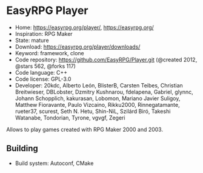 # EasyRPG Player

- Home: https://easyrpg.org/player/, https://easyrpg.org/
- Inspiration: RPG Maker
- State: mature
- Download: https://easyrpg.org/player/downloads/
- Keyword: framework, clone
- Code repository: https://github.com/EasyRPG/Player.git (@created 2012, @stars 562, @forks 117)
- Code language: C++
- Code license: GPL-3.0
- Developer: 20kdc, Alberto León, BlisterB, Carsten Teibes, Christian Breitwieser, DBLobster, Dzmitry Kushnarou, fdelapena, Gabriel, glynnc, Johann Schopplich, kakurasan, Lobomon, Mariano Javier Suligoy, Matthew Fioravante, Paulo Vizcaino, Rikku2000, Rinnegatamante, rueter37, scurest, Seth N. Hetu, Shin-NiL, Szilárd Biró, Takeshi Watanabe, Tondorian, Tyrone, vgvgf, Zegeri

Allows to play games created with RPG Maker 2000 and 2003.

## Building

- Build system: Autoconf, CMake
